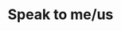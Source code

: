 ---
pid: LS217
title: Speak to me/us
location_transcription: All 4 squares
zipcode: '19147'
outside_phl: 
neighborhood: Queen Village,Bella Vista,Pennsport,Italian Market
age: '42'
age_range: 40-49
instagram: 
image_file_name: LS_217.jpg
proposal_transcription: Electronic version of parabolic dialogue where you can speak
  into them and hear it at another dish far away.  Speak into a box in Logan Square
  and someone can hear you in Washington Square.
topic: Technology
topic_summary: '0'
type: Audio,Interactive
keywords_other: Electronic
credit: Justin Geller
image_labels: 
twitter: 
facebook: 
permalink: "/monuments/ls217/"
layout: item-page
---